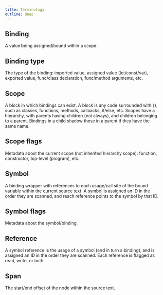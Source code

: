 ```yaml
---
title: Terminology
outline: deep
---
```


## Binding

A value being assigned/bound within a scope.

## Binding type

The type of the binding: imported value, assigned value (let/const/var), exported value, func/class declaration, func/method arguments, etc.

## Scope

A block in which bindings can exist. A block is any code surrounded with {}, such as classes, functions, methods, callbacks, if/else, etc. Scopes have a hierarchy, with parents having children (not always), and children belonging to a parent. Bindings in a child shadow those in a parent if they have the same name.

## Scope flags

Metadata about the current scope (not inherited hierarchy scope): function, constructor, top-level (program), etc.

## Symbol

A binding wrapper with references to each usage/call site of the bound variable within the current source text. A symbol is assigned an ID in the order they are scanned, and reach reference points to the symbol by that ID.

## Symbol flags

Metadata about the symbol/binding.

## Reference

A symbol reference is the usage of a symbol (and in turn a binding), and is assigned an ID in the order they are scanned. Each reference is flagged as read, write, or both.

## Span

The start/end offset of the node within the source text.
